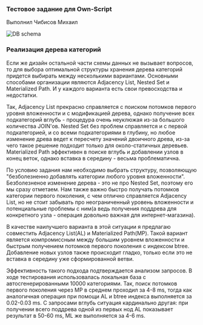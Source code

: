 ### Тестовое задание для Own-Script
Выполнил Чибисов Михаил

![DB schema](https://i.imgur.com/E584qKP.png)

### Реализация дерева категорий
Если же дизайн остальной части схемы данных не вызывает вопросов, то для 
выбора оптимальной структуры хранения дерева категорий придется выбирать 
между несколькими вариантами. Основными способами организации являются 
Adjacency List, Nested Set и Materialized Path. И у каждого варианта есть 
свои превосходства и недостатки.

Так, Adjacency List прекрасно справляется с поиском потомков первого уровня 
вложенности и с модификацией дерева, однако получение всех подкатегорий 
вглубь - процедура очень неуклюжая из-за большого количества JOIN'ов. 
Nested Set без проблем справляется и с первой подкатегорией, и со всеми 
подкатегориями в глубину, но любое изменение древа ведет к пересчету 
значений двоичного древа, из-за чего такое решение подходит только для 
около-статичных деревьев. Materialized Path эффективен в поиске вглубь и 
добавлении узлов в конец веток, однако вставка в середину - весьма 
проблематична.

По условию задания нам необходимо выбрать структуру, позволяющую 
"безболезненно добавлять категории любого уровня вложенности". 
Безболезненое изменение дерева - это не про Nested Set, поэтому его мы 
сразу отметаем. Нам также важно быстро получать потомков категории первого 
поколения, с чем отлично справляется Adjacency List, но не стоит забывать 
про неограниченный уровень вложенности и потенциальные проблемы с ним(а ведь 
получения поддрева для конкретного узла - операция довольно важная для 
интернет-магазина).

В качестве наилучшего варианта в этой ситуации я предлагаю совместить 
Adjacency List(AL) и Materialized Path(MP). Такой вариант является 
компромиссным 
между большим уровнем вложенности и быстрым получением потомков первого 
поколения с индексом btree. Добавление новых узлов также происходит гладко, 
только если это не вставка в середину уже сформированной ветви.

Эффективность такого подхода подтверждается анализом запросов. В ходе 
тестирования использовалась локальная база с автосгенерированными 10000 
категориями. Так, поиск потомков первого поколения через MP в среднем 
проходил за 4-8 ms, тогда как аналогичная операция при помощи AL и btree 
индекса выполняется за 0.02-0.03 ms. С запросами вглубь ситуация 
кардинально другая: при получении всего поддрева одной из первых нод AL 
показывает результат в 50-60 ms, ML же выполняется за 4-6 ms.


